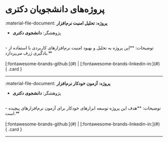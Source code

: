 # پروژه‌های دانشجویان دکتری

<div class="flex w-full" markdown>

<!-- 1 -->
:material-file-document: __پروژه: تحلیل امنیت نرم‌افزار__
<br/>
- پژوهشگر:
**دانشجوی دکتری**
<br/>
- توضیحات:
**این پروژه به تحلیل و بهبود امنیت نرم‌افزارهای کاربردی با استفاده از یادگیری ژرف می‌پردازد.**
<br/>
<br/>
[:fontawesome-brands-github:](#)
|
[:fontawesome-brands-linkedin-in:](#)
{ .card }



---

<!-- 2 -->
:material-file-document: __پروژه: آزمون خودکار نرم‌افزار__
<br/>
- پژوهشگر:
**دانشجوی دکتری**
<br/>
- توضیحات:
**هدف این پروژه توسعه ابزارهای خودکار برای آزمون نرم‌افزارهای پیچیده است.**
<br/>
<br/>
[:fontawesome-brands-github:](#)
|
[:fontawesome-brands-linkedin-in:](#)
{ .card }


---


</div>
